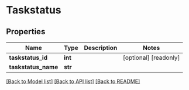 # Taskstatus

## Properties
Name | Type | Description | Notes
------------ | ------------- | ------------- | -------------
**taskstatus_id** | **int** |  | [optional] [readonly] 
**taskstatus_name** | **str** |  | 

[[Back to Model list]](../README.md#documentation-for-models) [[Back to API list]](../README.md#documentation-for-api-endpoints) [[Back to README]](../README.md)


